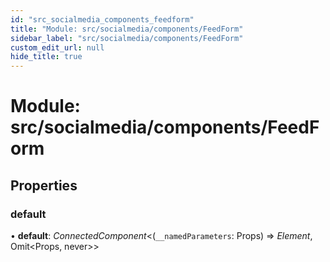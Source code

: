 ```yaml
---
id: "src_socialmedia_components_feedform"
title: "Module: src/socialmedia/components/FeedForm"
sidebar_label: "src/socialmedia/components/FeedForm"
custom_edit_url: null
hide_title: true
---
```


# Module: src/socialmedia/components/FeedForm

## Properties

### default

• **default**: *ConnectedComponent*<(`__namedParameters`: Props) => *Element*, Omit<Props, never\>\>

